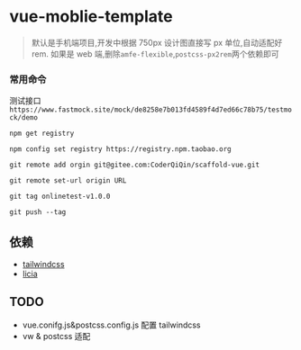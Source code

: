 # vue-moblie-template

> 默认是手机端项目,开发中根据 750px 设计图直接写 px 单位,自动适配好 rem.
> 如果是 web 端,删除`amfe-flexible`,`postcss-px2rem`两个依赖即可

### 常用命令

测试接口`https://www.fastmock.site/mock/de8258e7b013fd4589f4d7ed66c78b75/testmock/demo`

`npm get registry`

`npm config set registry https://registry.npm.taobao.org`

`git remote add orgin git@gitee.com:CoderQiQin/scaffold-vue.git`

`git remote set-url origin URL`

`git tag onlinetest-v1.0.0`

`git push --tag`

## 依赖

- [tailwindcss](https://www.tailwindcss.cn/)
- [licia](https://licia.liriliri.io/docs.html)

## TODO

- vue.conifg.js&postcss.config.js 配置 tailwindcss
- vw & postcss 适配
